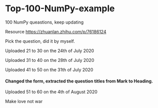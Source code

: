 # Top-100-NumPy-example
100 NumPy queastions, keep updating

Resource https://zhuanlan.zhihu.com/p/76186124

Pick the question, did it by myself.

Uploaded 21 to 30 on the 24th of July 2020 

Uploaded 31 to 40 on the 28th of July 2020 

Uploaded 41 to 50 on the 31th of July 2020 

#### Changed the form, extracted the question titles from Mark to Heading.

Uploaded 51 to 60 on the 4th of August 2020

Make love not war
